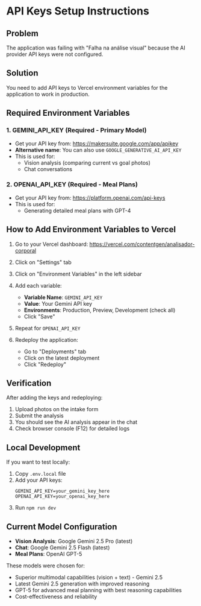 # API Keys Setup Instructions

## Problem
The application was failing with "Falha na análise visual" because the AI provider API keys were not configured.

## Solution
You need to add API keys to Vercel environment variables for the application to work in production.

## Required Environment Variables

### 1. GEMINI_API_KEY (Required - Primary Model)
- Get your API key from: https://makersuite.google.com/app/apikey
- **Alternative name**: You can also use `GOOGLE_GENERATIVE_AI_API_KEY`
- This is used for:
  - Vision analysis (comparing current vs goal photos)
  - Chat conversations

### 2. OPENAI_API_KEY (Required - Meal Plans)
- Get your API key from: https://platform.openai.com/api-keys
- This is used for:
  - Generating detailed meal plans with GPT-4

## How to Add Environment Variables to Vercel

1. Go to your Vercel dashboard: https://vercel.com/contentgen/analisador-corporal
2. Click on "Settings" tab
3. Click on "Environment Variables" in the left sidebar
4. Add each variable:
   - **Variable Name**: `GEMINI_API_KEY`
   - **Value**: Your Gemini API key
   - **Environments**: Production, Preview, Development (check all)
   - Click "Save"

5. Repeat for `OPENAI_API_KEY`

6. Redeploy the application:
   - Go to "Deployments" tab
   - Click on the latest deployment
   - Click "Redeploy"

## Verification

After adding the keys and redeploying:
1. Upload photos on the intake form
2. Submit the analysis
3. You should see the AI analysis appear in the chat
4. Check browser console (F12) for detailed logs

## Local Development

If you want to test locally:
1. Copy `.env.local` file
2. Add your API keys:
   ```
   GEMINI_API_KEY=your_gemini_key_here
   OPENAI_API_KEY=your_openai_key_here
   ```
3. Run `npm run dev`

## Current Model Configuration

- **Vision Analysis**: Google Gemini 2.5 Pro (latest)
- **Chat**: Google Gemini 2.5 Flash (latest)
- **Meal Plans**: OpenAI GPT-5

These models were chosen for:
- Superior multimodal capabilities (vision + text) - Gemini 2.5
- Latest Gemini 2.5 generation with improved reasoning
- GPT-5 for advanced meal planning with best reasoning capabilities
- Cost-effectiveness and reliability